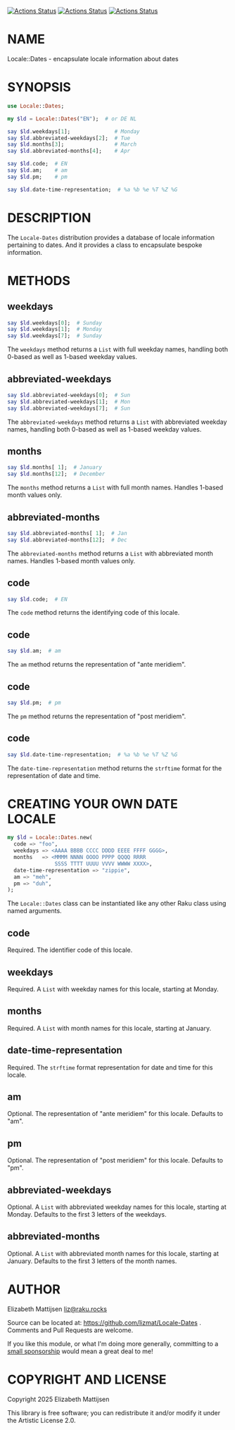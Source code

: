 [![Actions Status](https://github.com/lizmat/Locale-Dates/actions/workflows/linux.yml/badge.svg)](https://github.com/lizmat/Locale-Dates/actions) [![Actions Status](https://github.com/lizmat/Locale-Dates/actions/workflows/macos.yml/badge.svg)](https://github.com/lizmat/Locale-Dates/actions) [![Actions Status](https://github.com/lizmat/Locale-Dates/actions/workflows/windows.yml/badge.svg)](https://github.com/lizmat/Locale-Dates/actions)

NAME
====

Locale::Dates - encapsulate locale information about dates

SYNOPSIS
========

```raku
use Locale::Dates;

my $ld = Locale::Dates("EN");  # or DE NL

say $ld.weekdays[1];              # Monday
say $ld.abbreviated-weekdays[2];  # Tue
say $ld.months[3];                # March
say $ld.abbreviated-months[4];    # Apr

say $ld.code;  # EN
say $ld.am;    # am
say $ld.pm;    # pm

say $ld.date-time-representation;  # %a %b %e %T %Z %G
```

DESCRIPTION
===========

The `Locale-Dates` distribution provides a database of locale information pertaining to dates. And it provides a class to encapsulate bespoke information.

METHODS
=======

weekdays
--------

```raku
say $ld.weekdays[0];  # Sunday
say $ld.weekdays[1];  # Monday
say $ld.weekdays[7];  # Sunday
```

The `weekdays` method returns a `List` with full weekday names, handling both 0-based as well as 1-based weekday values.

abbreviated-weekdays
--------------------

```raku
say $ld.abbreviated-weekdays[0];  # Sun
say $ld.abbreviated-weekdays[1];  # Mon
say $ld.abbreviated-weekdays[7];  # Sun
```

The `abbreviated-weekdays` method returns a `List` with abbreviated weekday names, handling both 0-based as well as 1-based weekday values.

months
------

```raku
say $ld.months[ 1];  # January
say $ld.months[12];  # December
```

The `months` method returns a `List` with full month names. Handles 1-based month values only.

abbreviated-months
------------------

```raku
say $ld.abbreviated-months[ 1];  # Jan
say $ld.abbreviated-months[12];  # Dec
```

The `abbreviated-months` method returns a `List` with abbreviated month names. Handles 1-based month values only.

code
----

```raku
say $ld.code;  # EN
```

The `code` method returns the identifying code of this locale.

code
----

```raku
say $ld.am;  # am
```

The `am` method returns the representation of "ante meridiem".

code
----

```raku
say $ld.pm;  # pm
```

The `pm` method returns the representation of "post meridiem".

code
----

```raku
say $ld.date-time-representation;  # %a %b %e %T %Z %G
```

The `date-time-representation` method returns the `strftime` format for the representation of date and time.

CREATING YOUR OWN DATE LOCALE
=============================

```raku
my $ld = Locale::Dates.new(
  code => "foo",
  weekdays => <AAAA BBBB CCCC DDDD EEEE FFFF GGGG>,
  months   => <MMMM NNNN OOOO PPPP QQQQ RRRR
               SSSS TTTT UUUU VVVV WWWW XXXX>,
  date-time-representation => "zippie",
  am => "meh",
  pm => "duh",
);
```

The `Locale::Dates` class can be instantiated like any other Raku class using named arguments.

code
----

Required. The identifier code of this locale.

weekdays
--------

Required. A `List` with weekday names for this locale, starting at Monday.

months
------

Required. A `List` with month names for this locale, starting at January.

date-time-representation
------------------------

Required. The `strftime` format representation for date and time for this locale.

am
--

Optional. The representation of "ante meridiem" for this locale. Defaults to "am".

pm
--

Optional. The representation of "post meridiem" for this locale. Defaults to "pm".

abbreviated-weekdays
--------------------

Optional. A `List` with abbreviated weekday names for this locale, starting at Monday. Defaults to the first 3 letters of the weekdays.

abbreviated-months
------------------

Optional. A `List` with abbreviated month names for this locale, starting at January. Defaults to the first 3 letters of the month names.

AUTHOR
======

Elizabeth Mattijsen <liz@raku.rocks>

Source can be located at: https://github.com/lizmat/Locale-Dates . Comments and Pull Requests are welcome.

If you like this module, or what I'm doing more generally, committing to a [small sponsorship](https://github.com/sponsors/lizmat/) would mean a great deal to me!

COPYRIGHT AND LICENSE
=====================

Copyright 2025 Elizabeth Mattijsen

This library is free software; you can redistribute it and/or modify it under the Artistic License 2.0.

